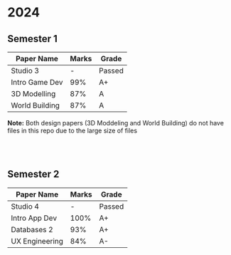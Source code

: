 # 2024
## Semester 1
|Paper Name|Marks|Grade|
|---|---|---|
|Studio 3|-|Passed|
|Intro Game Dev|99%|A+|
|3D Modelling|87%|A|
|World Building|87%|A|

**Note:** Both design papers (3D Moddeling and World Building) do not have files in this repo due to the large size of files

<br/><br/>

## Semester 2
|Paper Name|Marks|Grade|
|---|---|---|
|Studio 4|-|Passed|
|Intro App Dev|100%|A+|
|Databases 2|93%|A+|
|UX Engineering|84%|A-|
